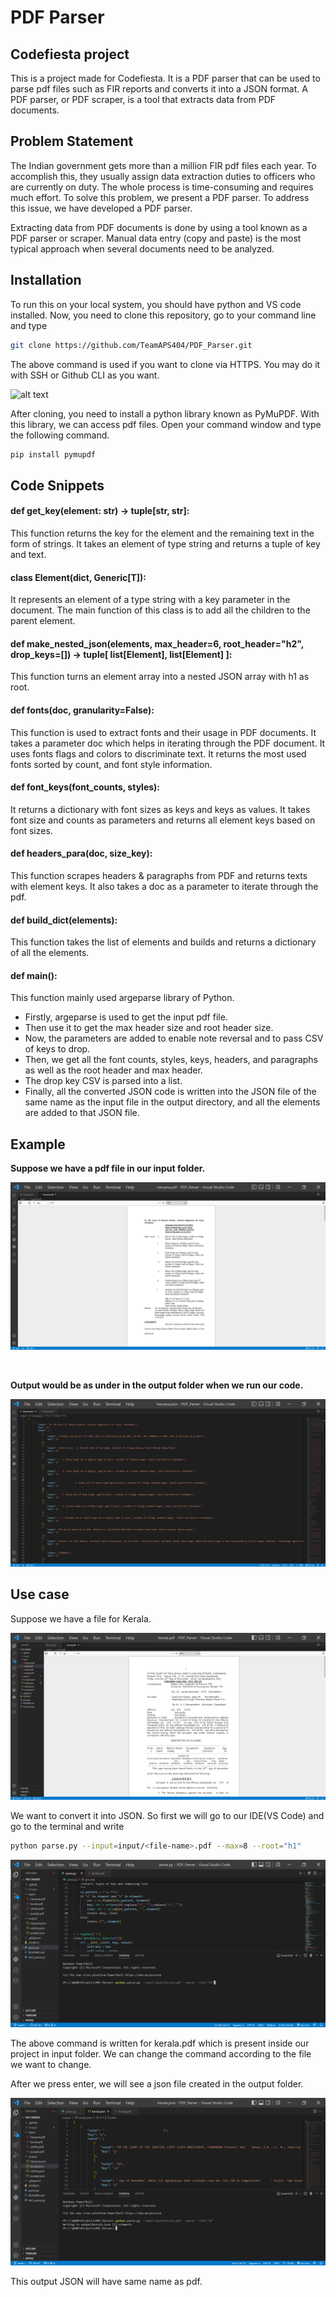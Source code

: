 # PDF Parser

## Codefiesta project
This is a project made for Codefiesta. It is a PDF parser that can be used to parse pdf files such as FIR reports and converts it into a JSON format.
A PDF parser, or PDF scraper, is a tool that extracts data from PDF documents.

## Problem Statement
The Indian government gets more than a million FIR pdf files each year. To accomplish this, they usually assign data extraction duties to officers who are currently on duty. The whole process is time-consuming and requires much effort. To solve this problem, we present a PDF parser. To address this issue, we have developed a PDF parser.

Extracting data from PDF documents is done by using a tool known as a PDF parser or scraper. Manual data entry (copy and paste) is the most typical approach when several documents need to be analyzed.

## Installation
To run this on your local system, you should have python and VS code installed.
Now, you need to clone this repository, go to your command line and type

```bash
git clone https://github.com/TeamAPS404/PDF_Parser.git
```

The above command is used if you want to clone via HTTPS. You may do it with SSH or Github CLI as you want.

![alt text](https://github.com/TeamAPS404/PDF_Parser/blob/main/images/Meet%20-%20rak-jeum-fyv%20and%2011%20more%20pages%20-%20Personal%20-%20Microsoft%E2%80%8B%20Edge%2014-07-2022%2011_04_22%20(3).png)


After cloning, you need to install a python library known as PyMuPDF. With this library, we can access pdf files. Open your command window and type the following command.

```bash
pip install pymupdf
```

## Code Snippets

#### def get_key(element: str) -> tuple[str, str]:
This function returns the key for the element and the remaining text in the form of strings. It takes an element of type string and returns a tuple of key and text.

#### class Element(dict, Generic[T]):
It represents an element of a type string with a key parameter in the document. The main function of this class is to add all the children to the parent element.

#### def make_nested_json(elements, max_header=6, root_header="h2", drop_keys=[]) -> tuple[ list[Element], list[Element] ]:
This function turns an element array into a nested JSON array with h1 as root.

#### def fonts(doc, granularity=False):
This function is used to extract fonts and their usage in PDF documents. It takes a parameter doc which helps in iterating through the PDF document. It uses fonts flags and colors to discriminate text. It returns the most used fonts sorted by count, and font style information.

#### def font_keys(font_counts, styles):

It returns a dictionary with font sizes as keys and keys as values. It takes font size and counts as parameters and returns all element keys based on font sizes.

#### def headers_para(doc, size_key):
This function scrapes headers & paragraphs from PDF and returns texts with element keys. It also takes a doc as a parameter to iterate through the pdf.

#### def build_dict(elements):
This function takes the list of elements and builds and returns a dictionary of all the elements.

#### def main():
This function mainly used argeparse library of Python.
- Firstly, argeparse is used to get the input pdf file.
- Then use it to get the max header size and root header size.
- Now, the parameters are added to enable note reversal and to pass CSV of keys to drop.
- Then, we get all the font counts, styles, keys, headers, and paragraphs as well as the root header and max header. 
- The drop key CSV is parsed into a list.
- Finally, all the converted JSON code is written into the JSON file of the same name as the input file in the output directory, and all the elements are added to that JSON file.


## Example
**Suppose we have a pdf file in our input folder.**
<br>

![alt text](https://github.com/TeamAPS404/PDF_Parser/blob/main/images/haryana.json%20-%20PDF_Parser%20-%20Visual%20Studio%20Code%2014-07-2022%2009_38_58.png)

<br>

 **Output would be as under in the output folder when we run our code.**
 <br>
 
 ![alt text](https://github.com/TeamAPS404/PDF_Parser/blob/main/images/haryana.json%20-%20PDF_Parser%20-%20Visual%20Studio%20Code%2014-07-2022%2009_39_07.png)
 
 ## Use case
 Suppose we have a file for Kerala.
 
 ![alt text](https://github.com/TeamAPS404/PDF_Parser/blob/main/images/kerala.pdf%20-%20PDF_Parser%20-%20Visual%20Studio%20Code%2014-07-2022%2010_14_30.png)
 
 We want to convert it into JSON. So first we will go to our IDE(VS Code) and go to the terminal and write
 
 ```bash
python parse.py --input=input/<file-name>.pdf --max=8 --root="h1"
```

![alt text](https://github.com/TeamAPS404/PDF_Parser/blob/main/images/parse.py%20-%20PDF_Parser%20-%20Visual%20Studio%20Code%2014-07-2022%2010_37_06.png)
 
The above command is written for kerala.pdf which is present inside our project in input folder. We can change the command according to the file we want to change.

After we press enter, we will see a json file created in the output folder.

![alt text](https://github.com/TeamAPS404/PDF_Parser/blob/main/images/kerala.json%20-%20PDF_Parser%20-%20Visual%20Studio%20Code%2014-07-2022%2010_39_35.png)
 
 This output JSON will have same name as pdf.



